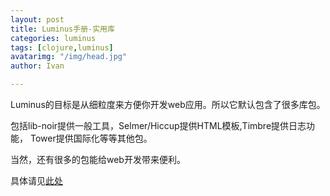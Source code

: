 ```yaml
---
layout: post
title: Luminus手册-实用库
categories: luminus
tags: [clojure,luminus]
avatarimg: "/img/head.jpg"
author: Ivan

---
```


Luminus的目标是从细粒度来方便你开发web应用。所以它默认包含了很多库包。

包括lib-noir提供一般工具，Selmer/Hiccup提供HTML模板,Timbre提供日志功能，
Tower提供国际化等等其他包。

当然，还有很多的包能给web开发带来便利。

具体请见[此处](http://www.luminusweb.net/docs/useful_libraries.md)



